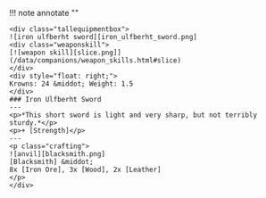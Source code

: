 !!! note annotate ""

    <div class="tallequipmentbox">
    ![iron ulfberht sword][iron_ulfberht_sword.png]
    <div class="weaponskill">
    [![weapon skill][slice.png]](/data/companions/weapon_skills.html#slice)
    </div>
    <div style="float: right;">
    Krowns: 24 &middot; Weight: 1.5
    </div>
    ### Iron Ulfberht Sword
    ---
    <p>*This short sword is light and very sharp, but not terribly sturdy.*</p>
    <p>+ [Strength]</p>
    ---
    <p class="crafting">
    ![anvil][blacksmith.png] 
    [Blacksmith] &middot; 
    8x [Iron Ore], 3x [Wood], 2x [Leather]
    </p>
    </div>
